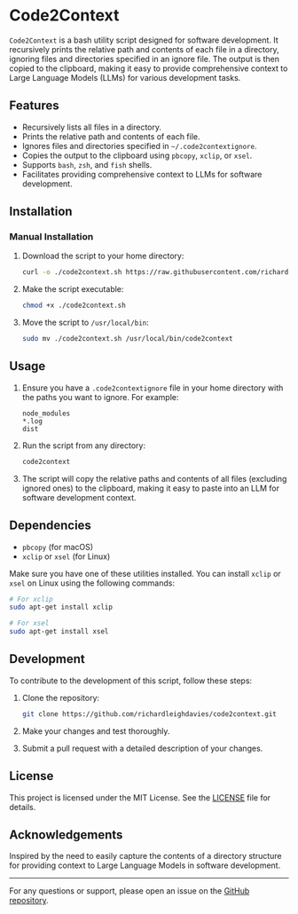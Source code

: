 # Code2Context

`Code2Context` is a bash utility script designed for software development. It recursively prints the relative path and contents of each file in a directory, ignoring files and directories specified in an ignore file. The output is then copied to the clipboard, making it easy to provide comprehensive context to Large Language Models (LLMs) for various development tasks.

## Features

- Recursively lists all files in a directory.
- Prints the relative path and contents of each file.
- Ignores files and directories specified in `~/.code2contextignore`.
- Copies the output to the clipboard using `pbcopy`, `xclip`, or `xsel`.
- Supports `bash`, `zsh`, and `fish` shells.
- Facilitates providing comprehensive context to LLMs for software development.

## Installation

### Manual Installation

1. Download the script to your home directory:
    ```sh
    curl -o ./code2context.sh https://raw.githubusercontent.com/richardleighdavies/code2context/main/source/code2context.sh
    ```

2. Make the script executable:
    ```sh
    chmod +x ./code2context.sh
    ```

3. Move the script to `/usr/local/bin`:
    ```sh
    sudo mv ./code2context.sh /usr/local/bin/code2context
    ```

## Usage

1. Ensure you have a `.code2contextignore` file in your home directory with the paths you want to ignore. For example:
    ```text
    node_modules
    *.log
    dist
    ```

2. Run the script from any directory:
    ```sh
    code2context
    ```

3. The script will copy the relative paths and contents of all files (excluding ignored ones) to the clipboard, making it easy to paste into an LLM for software development context.

## Dependencies

- `pbcopy` (for macOS)
- `xclip` or `xsel` (for Linux)

Make sure you have one of these utilities installed. You can install `xclip` or `xsel` on Linux using the following commands:

```sh
# For xclip
sudo apt-get install xclip

# For xsel
sudo apt-get install xsel
```

## Development

To contribute to the development of this script, follow these steps:

1. Clone the repository:
    ```sh
    git clone https://github.com/richardleighdavies/code2context.git
    ```

2. Make your changes and test thoroughly.

3. Submit a pull request with a detailed description of your changes.

## License

This project is licensed under the MIT License. See the [LICENSE](LICENSE) file for details.

## Acknowledgements

Inspired by the need to easily capture the contents of a directory structure for providing context to Large Language Models in software development.

---

For any questions or support, please open an issue on the [GitHub repository](https://github.com/richardleighdavies/code2context/issues).
